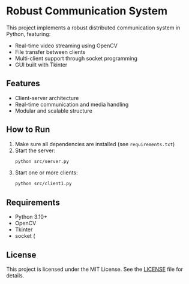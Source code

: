 # Robust Communication System

This project implements a robust distributed communication system in Python, featuring:

- Real-time video streaming using OpenCV
- File transfer between clients
- Multi-client support through socket programming
- GUI built with Tkinter

## Features

- Client-server architecture
- Real-time communication and media handling
- Modular and scalable structure

## How to Run

1. Make sure all dependencies are installed (see `requirements.txt`)
2. Start the server:
    ```bash
    python src/server.py
    ```
3. Start one or more clients:
    ```bash
    python src/client1.py
    ```

## Requirements

- Python 3.10+
- OpenCV
- Tkinter 
- socket (

## License

This project is licensed under the MIT License. See the [LICENSE](LICENSE) file for details.

